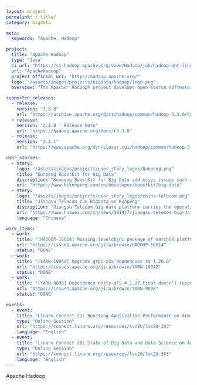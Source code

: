 ```yaml
---
layout: project
permalink: /:title/
category: bigdata

meta:
  keywords: "Apache, Hadoop"

project:
  title: "Apache Hadoop"
  type: "Java"
  ci_url: "https://ci-hadoop.apache.org/view/Hadoop/job/hadoop-qbt-linux-ARM-trunk/"
  url: "ApacheHadoop"
  project_official_url: "http://hadoop.apache.org/"
  logo: "/assets/images/projects/bigdata/hadoop/logo.png"
  overview: "The Apache™ Hadoop® project develops open-source software for reliable, scalable, distributed computing. The Apache Hadoop software library is a framework that allows for the distributed processing of large data sets across clusters of computers using simple programming models. It is designed to scale up from single servers to thousands of machines, each offering local computation and storage. Rather than rely on hardware to deliver high-availability, the library itself is designed to detect and handle failures at the application layer, so delivering a highly-available service on top of a cluster of computers, each of which may be prone to failures."

supported_releases:
  - release:
    version: "3.3.0"
    url: "https://archive.apache.org/dist/hadoop/common/hadoop-3.3.0/hadoop-3.3.0-aarch64.tar.gz"
  - release:
    version: "3.3.0 - Release Note"
    url: "https://hadoop.apache.org/docs/r3.3.0"
  - release:
    version: "3.3.1"
    url: "https://www.apache.org/dyn/closer.cgi/hadoop/common/hadoop-3.3.1/hadoop-3.3.1-aarch64.tar.gz"

user_stories:
  - story:
    logo: "/assets/images/projects/user_story_logos/kunpeng.png"
    title: "Kunpeng BoostKit for Big Data"
    discription: "Kunpeng BoostKit for Big Data addresses issues such as low query efficiency and difficult component performance tuning. It provides open source enablement and tuning guides for major big data components, basic acceleration software packages for smart I/O prefetch and Chinese cryptographic encryption and decryption, application acceleration software packages for machine learning and graph analysis algorithms, and open the openLooKeng cross-source and cross-domain query engine. This improves the big data analysis efficiency and maximizes the computing performance. "
    url: "https://www.hikunpeng.com/en/developer/boostkit/big-data"
  - story:
    logo: "/assets/images/projects/user_story_logos/china-telecom.png"
    title: "Jiangsu Telecom run BigData on Kunpeng"
    discription: "Jiangsu Telecom big data platform carries the operation data, storage and analysis of all production systems of Jiangsu Telecom. It is one of the core business systems and has high requirements for computing performance, concurrent processing capacity and operation stability. After many scheme demonstrations and performance test evaluations, Jiangsu Telecom finally chose Huawei Taishan server based on Kunpeng(Aarch64) processor and open source Hadoop software to build a big data platform. After the platform was launched, it operated stably and significantly improved the business efficiency of Jiangsu Telecom."
    url: "https://www.huawei.com/cn/news/2019/7/jiangsu-telecom-big-data-kunpeng"
    language: "Chinese"

work_items:
  - work:
    title: "[HADOOP-16614] Missing leveldbjni package of aarch64 platform"
    url: "https://issues.apache.org/jira/browse/HADOOP-16614"
    status: "DONE"
  - work:
    title: "[YARN-10042] Upgrade grpc-xxx depdencies to 1.26.0"
    url: "https://issues.apache.org/jira/browse/YARN-10042"
    status: "DONE"
  - work:
    title: "[YARN-9898] Dependency netty-all-4.1.27.Final doesn't support ARM platform"
    url: "https://issues.apache.org/jira/browse/YARN-9898"
    status: "DONE"

events:
  - event:
    title: "Linaro Connect 21: Boosting Application Performance on Arm Data Centers"
    type: "Online Session"
    url: "https://connect.linaro.org/resources/lvc20/lvc20-303"
    language: "English"
  - event:
    title: "Linaro Connect 20: State of Big Data and Data Science on Arm"
    type: "Online Session"
    url: "https://connect.linaro.org/resources/lvc20/lvc20-303"
    language: "English"
---
```


<p>Apache Hadoop</p>
